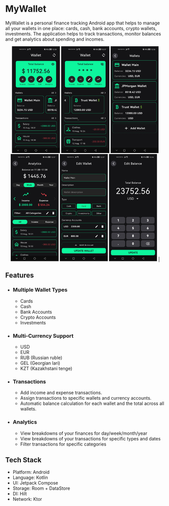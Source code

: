 # MyWallet

MyWallet is a personal finance tracking Android app that helps to manage all your wallets in one place: cards, cash, bank accounts, crypto wallets, investments. The application helps to track transactions, monitor balances and get analytics about spending and incomes. 

<div align="center">
  <img src="github_resources/main_screenshots/main_screen.jpg" width="30%">
  <img src="github_resources/main_screenshots/main_private_screen.jpg" width="30%">
  <img src="github_resources/main_screenshots/wallet_list.jpg" width="30%">
</div>

<div align="center">
  <img src="github_resources/main_screenshots/analytics_screen.jpg" width="30%"> 
  <img src="github_resources/main_screenshots/edit_wallet_screen.jpg" width="30%">
  <img src="github_resources/main_screenshots/edit_balance_screen.jpg" width="30%"> |
</div>


## Features

- ### Multiple Wallet Types
    - Cards
    - Cash
    - Bank Accounts
    - Crypto Accounts
    - Investments
 
- ### Multi-Currency Support
    - USD 
    - EUR 
    - RUB (Russian ruble) 
    - GEL (Georgian lari) 
    - KZT (Kazakhstani tenge) 

- ### Transactions
    - Add income and expense transactions.
    - Assign transactions to specific wallets and currency accounts.
    - Automatic balance calculation for each wallet and the total across all wallets.

- ### Analytics
    - View breakdowns of your finances for day/week/month/year
    - View breakdowns of your transactions for specific types and dates
    - Filter transactions for specific categories


## Tech Stack
  - Platform: Android
  - Language: Kotlin
  - UI: Jetpack Compose
  - Storage: Room + DataStore
  - DI: Hilt
  - Network: Ktor